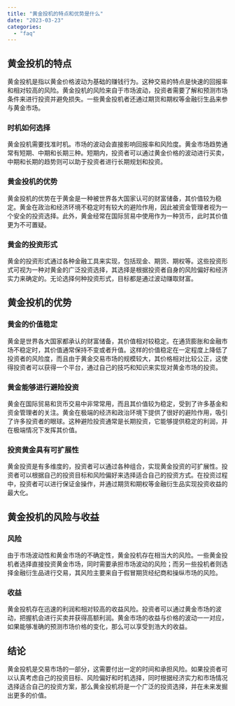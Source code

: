 ```yaml
---
title: "黄金投机的特点和优势是什么"
date: "2023-03-23"
categories: 
  - "faq"
---
```


## 黄金投机的特点

黄金投机是指以黄金价格波动为基础的赚钱行为。这种交易的特点是快速的回报率和相对较高的风险。黄金投机的风险来自于市场波动，投资者需要了解和预测市场条件来进行投资并避免损失。一些黄金投机者还通过期货和期权等金融衍生品来参与黄金市场。

### 时机如何选择

黄金投机需要找准时机。市场的波动会直接影响回报率和风险度。黄金市场趋势通常有短期、中期和长期三种。短期内，投资者可以通过黄金价格的波动进行买卖，中期和长期的趋势则可以助于投资者进行长期规划和投资。

### 黄金投机的优势

黄金投机的优势在于黄金是一种被世界各大国家认可的财富储备，其价值较为稳定。黄金在政治和经济环境不稳定时有较大的避险作用，因此被资金管理者视为一个安全的投资选择。此外，黄金经常在国际贸易中使用作为一种货币，此时其价值更为不可置疑。

### 黄金的投资形式

黄金的投资形式通过各种金融工具来实现，包括现金、期货、期权等。这些投资形式可视为一种对黄金的广泛投资选择，其选择是根据投资者自身的风险偏好和经济实力来确定的。无论选择何种投资形式，目标都是通过波动赚取财富。

## 黄金投机的优势

### 黄金的价值稳定

黄金是世界各大国家都承认的财富储备，其价值相对较稳定。在通货膨胀和金融市场不稳定时，其价值通常保持不变或者升值。这样的价值稳定在一定程度上降低了投资者的风险度，而且由于黄金交易市场的规模较大，其价格相对比较公正，这使得投资者可以获得一个平台，通过自己的技巧和知识来实现对黄金市场的投资。

### 黄金能够进行避险投资

黄金在国际贸易和货币交易中非常常用，而且其价值较为稳定，受到了许多基金和资金管理者的关注。黄金在极端的经济和政治环境下提供了很好的避险作用，吸引了许多投资者的眼球。这种避险投资通常是长期投资，它能够提供稳定的利润，并在极端情况下发挥其价值。

### 投资黄金具有可扩展性

黄金投资是有多维度的，投资者可以通过各种组合，实现黄金投资的可扩展性。投资者可以根据自己的投资目标和风险偏好来选择适合自己的投资方式。在投资过程中，投资者可以进行保证金操作，并通过期货和期权等金融衍生品实现投资收益的最大化。

## 黄金投机的风险与收益

### 风险

由于市场波动性和黄金市场的不确定性，黄金投机存在相当大的风险。一些黄金投机者选择直接投资黄金市场，同时需要承担市场波动的风险；而另一些投机者则选择金融衍生品进行交易，其风险主要来自于假冒期货经纪商和操纵市场的风险。

### 收益

黄金投机存在迅速的利润和相对较高的收益风险。投资者可以通过黄金市场的波动，把握机会进行买卖并获得高额利润。黄金市场的收益与价格的波动一一对应，如果能够准确的预测市场价格的变化，那么可以享受到浩大的收益。

## 结论

黄金投机是交易市场的一部分，这需要付出一定的时间和承担风险。如果投资者可以认真考虑自己的投资目标、风险偏好和时机选择，同时根据经济实力和市场情况选择适合自己的投资方案，那么黄金投机将是一个广泛的投资选择，并在未来发掘出更多的价值。
